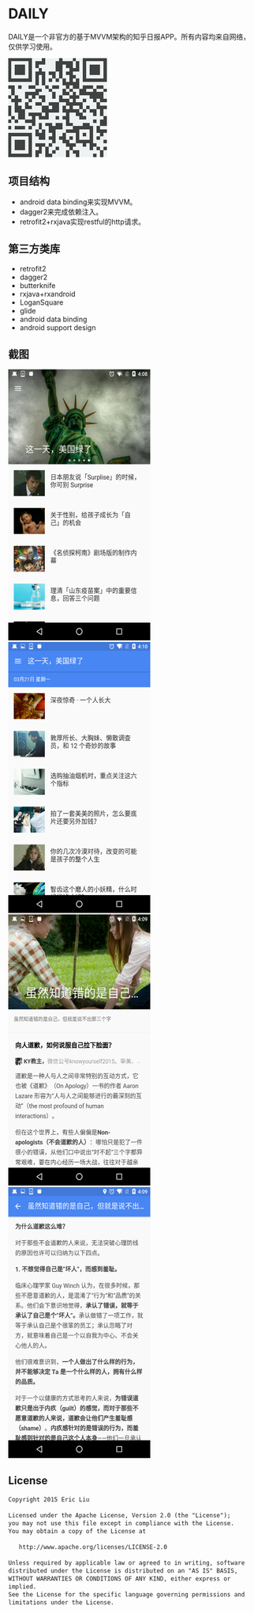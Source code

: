 DAILY
==============================================
DAILY是一个非官方的基于MVVM架构的知乎日报APP。所有内容均来自网络，仅供学习使用。

[![Get it on Google Play](art/download.png)][1]

## 项目结构
 * android data binding来实现MVVM。
 * dagger2来完成依赖注入。
 * retrofit2+rxjava实现restful的http请求。

## 第三方类库
* retrofit2
* dagger2
* butterknife
* rxjava+rxandroid
* LoganSquare
* glide
* android data binding
* android support design

## 截图
<img src="art/1.png" width="288" height="548"/>
<img src="art/2.png" width="288" height="548"/>

<img src="art/3.png" width="288" height="548"/>
<img src="art/4.png" width="288" height="548"/>

## License

    Copyright 2015 Eric Liu

    Licensed under the Apache License, Version 2.0 (the "License");
    you may not use this file except in compliance with the License.
    You may obtain a copy of the License at

       http://www.apache.org/licenses/LICENSE-2.0

    Unless required by applicable law or agreed to in writing, software
    distributed under the License is distributed on an "AS IS" BASIS,
    WITHOUT WARRANTIES OR CONDITIONS OF ANY KIND, either express or implied.
    See the License for the specific language governing permissions and
    limitations under the License.


[1]:http://fir.im/idaily